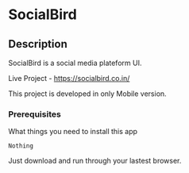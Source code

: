 # SocialBird

## Description

SocialBird is a social media plateform UI.

Live Project - https://socialbird.co.in/

This project is developed in only Mobile version.

### Prerequisites

What things you need to install this app

```
Nothing
```
Just download and run through your lastest browser.

